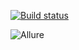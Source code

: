 [![Build status](https://ci.appveyor.com/api/projects/status/xw6vseehwmus4a3j?svg=true)](https://ci.appveyor.com/project/stunlook/ajavadz5)

![Allure](https://user-images.githubusercontent.com/110295630/224505553-2d73a4a7-fd17-4058-bf7e-22257a382a29.jpg)
